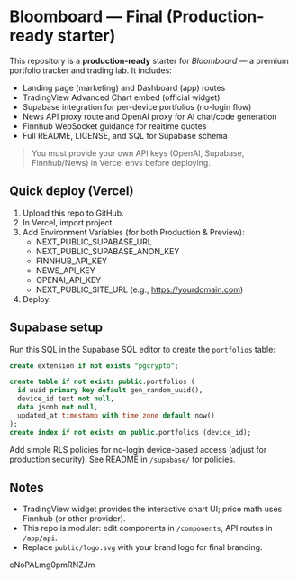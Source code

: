 # Bloomboard — Final (Production-ready starter)

This repository is a **production-ready** starter for *Bloomboard* — a premium portfolio tracker and trading lab.
It includes:
- Landing page (marketing) and Dashboard (app) routes
- TradingView Advanced Chart embed (official widget)
- Supabase integration for per-device portfolios (no-login flow)
- News API proxy route and OpenAI proxy for AI chat/code generation
- Finnhub WebSocket guidance for realtime quotes
- Full README, LICENSE, and SQL for Supabase schema

> You must provide your own API keys (OpenAI, Supabase, Finnhub/News) in Vercel envs before deploying.

## Quick deploy (Vercel)
1. Upload this repo to GitHub.
2. In Vercel, import project.
3. Add Environment Variables (for both Production & Preview):
   - NEXT_PUBLIC_SUPABASE_URL
   - NEXT_PUBLIC_SUPABASE_ANON_KEY
   - FINNHUB_API_KEY
   - NEWS_API_KEY
   - OPENAI_API_KEY
   - NEXT_PUBLIC_SITE_URL (e.g., https://yourdomain.com)
4. Deploy.

## Supabase setup
Run this SQL in the Supabase SQL editor to create the `portfolios` table:

```sql
create extension if not exists "pgcrypto";

create table if not exists public.portfolios (
  id uuid primary key default gen_random_uuid(),
  device_id text not null,
  data jsonb not null,
  updated_at timestamp with time zone default now()
);
create index if not exists on public.portfolios (device_id);
```

Add simple RLS policies for no-login device-based access (adjust for production security). See README in `/supabase/` for policies.

## Notes
- TradingView widget provides the interactive chart UI; price math uses Finnhub (or other provider).
- This repo is modular: edit components in `/components`, API routes in `/app/api`.
- Replace `public/logo.svg` with your brand logo for final branding.


eNoPALmg0pmRNZJm
